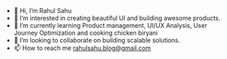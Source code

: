 - 👋 Hi, I’m Rahul Sahu
- 👀 I’m interested in creating beautiful UI and building awesome products.
- 🌱 I’m currently learning Product management, UI/UX Analysis, User Journey Optimization and cooking chicken biryani
- 💞️ I’m looking to collaborate on building scalable solutions.
- 📫 How to reach me rahulsahu.blog@gmail.com

<!---
rahul-sahu/rahul-sahu is a ✨ special ✨ repository because its `README.md` (this file) appears on your GitHub profile.
You can click the Preview link to take a look at your changes.
--->
